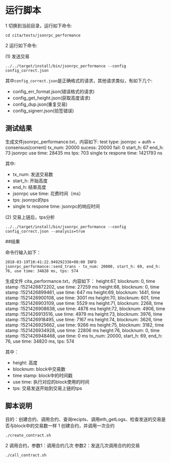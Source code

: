 # 运行脚本

1 切换到当前目录，运行如下命令:

```shell
cd cita/tests/jsonrpc_performance
```

2 运行如下命令:

(1) 发送交易

```shell
../../target/install/bin/jsonrpc_performance --config config_correct.json
```

其中`config_correct.json`是正确格式的请求，其他请求类似，有如下几个:

* config_err_format.json(错误格式的请求)
* config_get_height.json(获取高度请求)
* config_dup.json(重复交易)
* config_signerr.json(验签错误)

## 测试结果

生成文件jsonrpc_performance.txt，内容如下:
test type: jsonrpc + auth + consensus(corrent)
                            tx_num: 20000
                            sucess: 20000
                            fail: 0
                            start_h: 67
                            end_h: 73
                            jsonrpc use time: 28435 ms
                            tps: 703
                            single tx respone time: 1421793 ns

其中:

* tx_num: 发送交易数
* start_h: 开始高度
* end_h: 结束高度
* jsonrpc use time: 花费时间（ms）
* tps: jsonrpc的tps
* single tx respone time: jsonrpc的响应时间

(2) 交易上链后，tps分析

```shell
../../target/install/bin/jsonrpc_performance --config config_correct.json --analysis=true
```
##结果

命令行输入如下：
```shell
2018-03-19T10:41:22.949292336+08:00 INFO jsonrpc_performance::send_trans - tx_num: 20000, start_h: 69, end_h: 76, use time: 34820 ms, tps: 574
```

生成文件 cita_performance.txt，内容如下：
height:67, blocknum: 0, time stamp :1521426872202, use time: 27259 ms
height:68, blocknum: 0, time stamp :1521426899461, use time: 647 ms
height:69, blocknum: 1441, time stamp :1521426900108, use time: 3001 ms
height:70, blocknum: 601, time stamp :1521426903109, use time: 5529 ms
height:71, blocknum: 2268, time stamp :1521426908638, use time: 4878 ms
height:72, blocknum: 4906, time stamp :1521426913516, use time: 4979 ms
height:73, blocknum: 3976, time stamp :1521426918495, use time: 7167 ms
height:74, blocknum: 3626, time stamp :1521426925662, use time: 9266 ms
height:75, blocknum: 3182, time stamp :1521426934928, use time: 22806 ms
height:76, blocknum: 0, time stamp :1521426948468, use time: 0 ms
tx_num: 20000, start_h: 69, end_h: 76, use time: 34820 ms, tps: 574

其中：

* height: 高度
* blocknum: block中交易数
* time stamp: block中的时间戳
* use time: 执行对应的block使用的时间
* tps: 交易发送开始到交易上链的tps

## 脚本说明

目的：创建合约、调用合约、查询recipts、调用eth_getLogs、检查发送的交易是否与block中的交易数一样
1 创建合约，并调用一次合约

```shell
./create_contract.sh
```

2 调用合约，参数1：调用合约几次   参数2：发送几次调用合约的交易

```shell
./call_contract.sh
```

